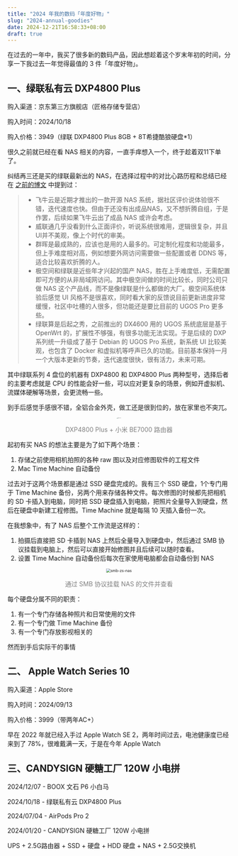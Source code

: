 ```yaml
---
title: "2024 年我的数码「年度好物」"
slug: "2024-annual-goodies"
date: 2024-12-21T16:58:33+08:00
draft: true
---
```


在过去的一年中，我买了很多新的数码产品，因此想趁着这个岁末年初的时间，分享一下我过去一年觉得最值的 3 件「年度好物」。



## 一、绿联私有云 DXP4800 Plus

购入渠道：京东第三方旗舰店（匠格存储专营店）

购入时间：2024/10/18 

购入价格：3949（绿联 DXP4800 Plus 8GB + 8T希捷酷狼硬盘*1）



很久之前就已经在看 NAS 相关的内容，一直手痒想入一个，终于趁着双11下单了。

纠结再三还是买的绿联最新出的 NAS，在选择过程中的对比心路历程和总结已经在 [之前的博文](https://blog.zzsqwq.cn/posts/another-dayu-9-questions/#nas-%E5%AF%B9%E6%AF%94%E6%80%BB%E7%BB%93) 中提到过：

> - 飞牛云是近期才推出的一款开源 NAS 系统，据社区评价说体验很不错，迭代速度也快。但由于还没有出成品NAS，又不想折腾自组，于是作罢，后续如果飞牛云出了成品 NAS 或许会考虑。
> - 威联通几乎没看到什么正面评价，听说系统很难用，逻辑很复杂，并且UI并不美观，像上个时代的审美。
> - 群晖是最成熟的，应该也是用的人最多的。可定制化程度和功能最多，但上手难度相对高，例如想要外网访问需要做一些配置或者 DDNS 等，适合比较喜欢折腾的人。
> - 极空间和绿联是近些年才兴起的国产 NAS，胜在上手难度低，无需配置即可方便的从非局域网访问。其中极空间做的时间比较长，同时公司只做 NAS 这个产品线，而不是像绿联是什么都做的大厂。极空间系统体验后感觉 UI 风格不是很喜欢，同时看大家的反馈说目前更新进度非常缓慢，社区中吐槽的人很多，但功能还是要比目前的 UGOS Pro 更多些。
> - 绿联算是后起之秀，之前推出的 DX4600 用的 UGOS 系统底层是基于 OpenWrt 的，扩展性不够强，有很多功能无法实现。于是后续的 DXP 系列统一升级成了基于 Debian 的 UGOS Pro 系统，新系统 UI 比较美观，也包含了 Docker 和虚拟机等呼声已久的功能。目前基本保持一月一个大版本更新的节奏，迭代速度很快，很有活力，未来可期。

其中绿联系列 4 盘位的机器有 DXP4800 和 DXP4800 Plus 两种型号，选择后者的主要考虑就是 CPU 的性能会好一些，可以应对更复杂的场景，例如开虚拟机、流媒体硬解等场景，会更流畅一些。

到手后感觉手感很不错，全铝合金外壳，做工还是很到位的，放在家里也不突兀。

<div align="center">
  <img src="/images/2024-annual-goodies/ugreen-nas.png" alt="ugreen-nas" style="zoom: 10%;" />
  <p style="color: gray; font-size: 14px;">DXP4800 Plus + 小米 BE7000 路由器</p>
</div>


起初有买 NAS 的想法主要是为了如下两个场景：

1. 存储之前使用相机拍照的各种 raw 图以及对应修图软件的工程文件
2. Mac Time Machine 自动备份

过去对于这两个场景都是通过 SSD 硬盘完成的。我有三个 SSD 硬盘，1个专门用于 Time Machine 备份，另两个用来存储各种文件。每次修图的时候都先把相机的 SD 卡插入到电脑，同时把 SSD 硬盘插入到电脑，把照片全量导入到硬盘，然后在硬盘中新建工程修图。Time Machine 就是每隔 10 天插入备份一次。

在我想象中，有了 NAS 后整个工作流是这样的：

1. 拍摄后直接把 SD 卡插到 NAS 上然后全量导入到硬盘中，然后通过 SMB 协议挂载到电脑上，然后可以直接开始修图并且后续可以随时查看。
2. 设置 Time Machine 自动备份后每次在家使用电脑都会自动备份到 NAS

<div align="center">
  <img src="/images/2024-annual-goodies/smb-zs-nas.png" alt="smb-zs-nas" style="zoom: 60%;" />
  <p style="color: gray; font-size: 14px;">通过 SMB 协议挂载 NAS 的文件并查看</p>
</div>



每个硬盘分属不同的职责：

1. 有一个专门存储各种照片和日常使用的文件
2. 有一个专门做 Time Machine 备份
3. 有一个专门存放影视相关的



然而到手后实际干的事情



## 二、 Apple Watch Series 10 

购入渠道：Apple Store

购入时间：2024/09/13

购入价格：3999（带两年AC+）

早在 2022 年就已经入手过 Apple Watch SE 2，两年时间过去，电池健康度已经来到了 78%，很难戴满一天，于是在今年 Apple Watch 



## 三、CANDYSIGN 硬糖工厂 120W 小电拼

2024/12/07 - BOOX 文石 P6 小白马

2024/10/18 - 绿联私有云 DXP4800 Plus

2024/07/04 - AirPods Pro 2

2024/01/20 - CANDYSIGN 硬糖工厂 120W 小电拼

UPS + 2.5G路由器 + SSD + 硬盘 + HDD 硬盘 + NAS + 2.5G交换机



